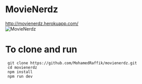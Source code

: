 # MovieNerdz
http://movienerdz.herokuapp.com/ <br>
![MovieNerdz](https://imgur.com/a/S9AaMaS)
<h1>To clone and run </h1>
<code> git clone https://github.com/MohamedRaffik/movienerdz.git </code> <br>
<code> cd movienerdz </code><br>
<code> npm install </code><br>
<code> npm run dev </code>

       
